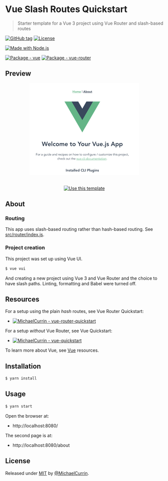 # Vue Slash Routes Quickstart
> Starter template for a Vue 3 project using Vue Router and slash-based routes

<!-- Badges generated with https://michaelcurrin.github.io/badge-generator/ -->
[![GitHub tag](https://img.shields.io/github/tag/MichaelCurrin/vue-slash-routes-quickstart?include_prereleases=&sort=semver)](https://github.com/MichaelCurrin/vue-slash-routes-quickstart/releases/)
[![License](https://img.shields.io/badge/License-MIT-blue)](#license)

[![Made with Node.js](https://img.shields.io/badge/Node.js->=12-blue?logo=node.js&logoColor=white)](https://nodejs.org)

[![Package - vue](https://img.shields.io/github/package-json/dependency-version/MichaelCurrin/vue-slash-routes-quickstart/vue)](https://www.npmjs.com/package/vue)
[![Package - vue-router](https://img.shields.io/github/package-json/dependency-version/MichaelCurrin/vue-slash-routes-quickstart/vue-router)](https://www.npmjs.com/package/vue-router)


## Preview

<div align="center">
    <a href="https://michaelcurrin.github.io/vue-slash-routes-quickstart/">
        <img src="/sample.png" alt="Sample screenshot" title="Sample screenshot" width="350" />
    </a>
</div>

<br>

<div align="center">

[![Use this template](https://img.shields.io/badge/Generate-Use_this_template-2ea44f?style=for-the-badge&logo=github)](https://github.com/MichaelCurrin/vue-slash-routes-quickstart/generate)

</div>


## About

### Routing

This app uses slash-based routing rather than hash-based routing. See [src/router/index.js](/src/router/index.js).

### Project creation

This project was set up using Vue UI.

```sh
$ vue vui
```

And creating a new project using Vue 3 and Vue Router and the choice to have slash paths. Linting, formatting and Babel were turned off.


## Resources

For a setup using the plain _hash_ routes, see Vue Router Quickstart:

- [![MichaelCurrin - vue-router-quickstart](https://img.shields.io/static/v1?label=MichaelCurrin&message=vue-router-quickstart&color=blue&logo=github)](https://github.com/MichaelCurrin/vue-router-quickstart)

For a setup _without_ Vue Router, see Vue Quickstart:

- [![MichaelCurrin - vue-quickstart](https://img.shields.io/static/v1?label=MichaelCurrin&message=vue-quickstart&color=blue&logo=github)](https://github.com/MichaelCurrin/vue-quickstart)

To learn more about Vue, see [Vue](https://michaelcurrin.github.io/dev-resources/resources/javascript/packages/vue/) resources.


## Installation

```sh
$ yarn install
```

## Usage

```sh
$ yarn start
```

Open the browser at:

- http://localhost:8080/

The second page is at:

- http://localhost:8080/about


## License

Released under [MIT](/LICENSE) by [@MichaelCurrin](https://github.com/MichaelCurrin).
